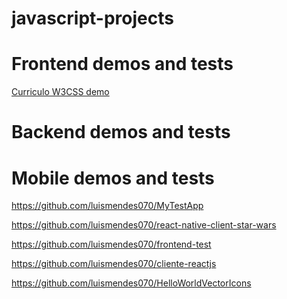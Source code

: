 # javascript-projects

<h1 href="">Frontend demos and tests</h1>
<a href="https://luismendes070.github.io/curriculo/">Curriculo W3CSS demo</a>

<h1 href="">Backend demos and tests</h1>


<h1 href="">
  Mobile demos and tests
</h1>

https://github.com/luismendes070/MyTestApp

https://github.com/luismendes070/react-native-client-star-wars

https://github.com/luismendes070/frontend-test

https://github.com/luismendes070/cliente-reactjs

https://github.com/luismendes070/HelloWorldVectorIcons

